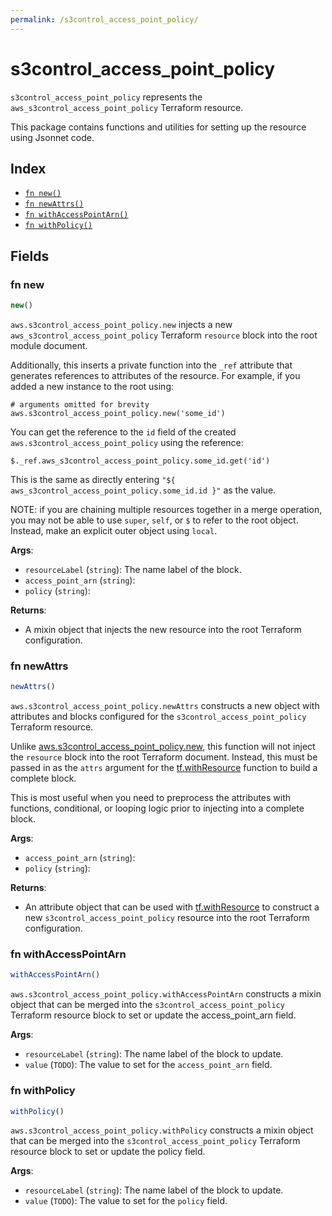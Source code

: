 ```yaml
---
permalink: /s3control_access_point_policy/
---
```


# s3control_access_point_policy

`s3control_access_point_policy` represents the `aws_s3control_access_point_policy` Terraform resource.



This package contains functions and utilities for setting up the resource using Jsonnet code.


## Index

* [`fn new()`](#fn-new)
* [`fn newAttrs()`](#fn-newattrs)
* [`fn withAccessPointArn()`](#fn-withaccesspointarn)
* [`fn withPolicy()`](#fn-withpolicy)

## Fields

### fn new

```ts
new()
```


`aws.s3control_access_point_policy.new` injects a new `aws_s3control_access_point_policy` Terraform `resource`
block into the root module document.

Additionally, this inserts a private function into the `_ref` attribute that generates references to attributes of the
resource. For example, if you added a new instance to the root using:

    # arguments omitted for brevity
    aws.s3control_access_point_policy.new('some_id')

You can get the reference to the `id` field of the created `aws.s3control_access_point_policy` using the reference:

    $._ref.aws_s3control_access_point_policy.some_id.get('id')

This is the same as directly entering `"${ aws_s3control_access_point_policy.some_id.id }"` as the value.

NOTE: if you are chaining multiple resources together in a merge operation, you may not be able to use `super`, `self`,
or `$` to refer to the root object. Instead, make an explicit outer object using `local`.

**Args**:
  - `resourceLabel` (`string`): The name label of the block.
  - `access_point_arn` (`string`): 
  - `policy` (`string`): 

**Returns**:
- A mixin object that injects the new resource into the root Terraform configuration.


### fn newAttrs

```ts
newAttrs()
```


`aws.s3control_access_point_policy.newAttrs` constructs a new object with attributes and blocks configured for the `s3control_access_point_policy`
Terraform resource.

Unlike [aws.s3control_access_point_policy.new](#fn-s3controlaccesspointpolicynew), this function will not inject the `resource`
block into the root Terraform document. Instead, this must be passed in as the `attrs` argument for the
[tf.withResource](https://github.com/tf-libsonnet/core/tree/main/docs#fn-withresource) function to build a complete block.

This is most useful when you need to preprocess the attributes with functions, conditional, or looping logic prior to
injecting into a complete block.

**Args**:
  - `access_point_arn` (`string`): 
  - `policy` (`string`): 

**Returns**:
  - An attribute object that can be used with [tf.withResource](https://github.com/tf-libsonnet/core/tree/main/docs#fn-withresource) to construct a new `s3control_access_point_policy` resource into the root Terraform configuration.


### fn withAccessPointArn

```ts
withAccessPointArn()
```

`aws.s3control_access_point_policy.withAccessPointArn` constructs a mixin object that can be merged into the `s3control_access_point_policy`
Terraform resource block to set or update the access_point_arn field.



**Args**:
  - `resourceLabel` (`string`): The name label of the block to update.
  - `value` (`TODO`): The value to set for the `access_point_arn` field.


### fn withPolicy

```ts
withPolicy()
```

`aws.s3control_access_point_policy.withPolicy` constructs a mixin object that can be merged into the `s3control_access_point_policy`
Terraform resource block to set or update the policy field.



**Args**:
  - `resourceLabel` (`string`): The name label of the block to update.
  - `value` (`TODO`): The value to set for the `policy` field.
